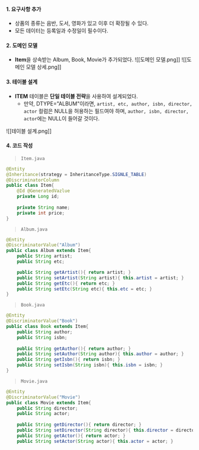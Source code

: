 
#### 1. 요구사항 추가

- 상품의 종류는 음반, 도서, 영화가 있고 이후 더 확장될 수 있다.
- 모든 데이터는 등록일과 수정일이 필수이다.


#### 2. 도메인 모델

- **Item**을 상속받는 Album, Book, Movie가 추가되었다.
![[도메인 모델.png]]
![[도메인 모델 상세.png]]

#### 3. 테이블 설계

- **ITEM** 테이블은 **단일 테이블 전략**을 사용하여 설계되었다.
	- 만약, DTYPE="ALBUM"이라면,  `artist, etc, author, isbn, director, actor` 컬럼은 NULL을 허용하는 필드여야 하며, `author, isbn, director, actor`에는  NULL이 들어갈 것이다.

![[테이블 설계.png]]


#### 4. 코드 작성

> `Item.java`
```java
@Entity
@Inheritance(strategy = InheritanceType.SIGNLE_TABLE)
@DiscriminatorColumn 
public class Item{
	@Id @GeneratedVazlue
	private Long id;
	
	private String name;
	private int price;
}
```

> `Album.java`
```java
@Entity
@DiscriminatorValue("Album") 
public class Album extends Item{
	public String artist;
	public String etc;

	public String getArtist(){ return artist; }
	public String setArtist(String artist){ this.artist = artist; }
	public String getEtc(){ return etc; }
	public String setEtc(String etc){ this.etc = etc; }
}
```

> `Book.java`
```java
@Entity
@DiscriminatorValue("Book")
public class Book extends Item{
	public String author;
	public String isbn;
	
	public String getAuthor(){ return author; }
	public String setAuthor(String author){ this.author = author; }
	public String getIsbn(){ return isbn; }
	public String setIsbn(String isbn){ this.isbn = isbn; }
}
```

> `Movie.java`
```java
@Entity
@DiscriminatorValue("Movie") 
public class Movie extends Item{
	public String director;
	public String actor;
	
	public String getDirector(){ return director; }
	public String setDirector(String director){ this.director = director; }
	public String getActor(){ return actor; }
	public String setActor(String actor){ this.actor = actor; }
	
```

